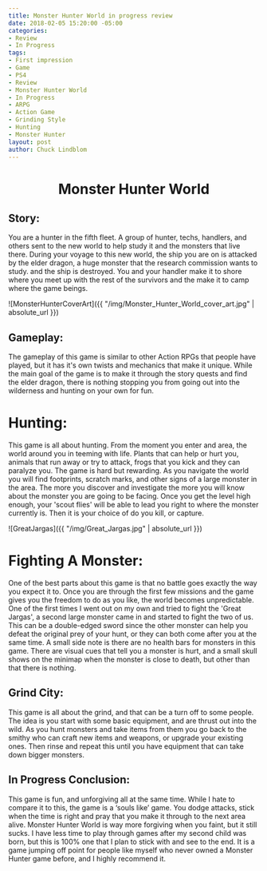 ```yaml
---
title: Monster Hunter World in progress review
date: 2018-02-05 15:20:00 -05:00
categories:
- Review
- In Progress
tags:
- First impression
- Game
- PS4
- Review
- Monster Hunter World
- In Progress
- ARPG
- Action Game
- Grinding Style
- Hunting
- Monster Hunter
layout: post
author: Chuck Lindblom
---
```


<h1 style="text-align: center;">
  Monster Hunter World
</h1>

## Story:

You are a hunter in the fifth fleet. A group of hunter, techs, handlers, and others sent to the new world to help study it and the monsters that live there. During your voyage to this new world, the ship you are on is attacked by the elder dragon, a huge monster that the research commission wants to study. and the ship is destroyed. You and your handler make it to shore where you meet up with the rest of the survivors and the make it to camp where the game beings.

![MonsterHunterCoverArt]({{ "/img/Monster_Hunter_World_cover_art.jpg" | absolute_url }})

## Gameplay:

The gameplay of this game is similar to other Action RPGs that people have played, but it has it's own twists and mechanics that make it unique. While the main goal of the game is to make it through the story quests and find the elder dragon, there is nothing stopping you from going out into the wilderness and hunting on your own for fun.

# Hunting:

This game is all about hunting. From the moment you enter and area, the world around you in teeming with life. Plants that can help or hurt you, animals that run away or try to attack, frogs that you kick and they can paralyze you. The game is hard but rewarding. As you navigate the world you will find footprints, scratch marks, and other signs of a large monster in the area. The more you discover and investigate the more you will know about the monster you are going to be facing. Once you get the level high enough, your 'scout flies' will be able to lead you right to where the monster currently is. Then it is your choice of do you kill, or capture.

![GreatJargas]({{ "/img/Great_Jargas.jpg" | absolute_url }})

# Fighting A Monster:

One of the best parts about this game is that no battle goes exactly the way you expect it to. Once you are through the first few missions and the game gives you the freedom to do as you like, the world becomes unpredictable. One of the first times I went out on my own and tried to fight the 'Great Jargas', a second large monster came in and started to fight the two of us. This can be a double-edged sword since the other monster can help you defeat the original prey of your hunt, or they can both come after you at the same time. A small side note is there are no health bars for monsters in this game. There are visual cues that tell you a monster is hurt, and a small skull shows on the minimap when the monster is close to death, but other than that there is nothing.

## Grind City:

This game is all about the grind, and that can be a turn off to some people. The idea is you start with some basic equipment, and are thrust out into the wild. As you hunt monsters and take items from them you go back to the smithy who can craft new items and weapons, or upgrade your existing ones. Then rinse and repeat this until you have equipment that can take down bigger monsters.

## In Progress Conclusion:

This game is fun, and unforgiving all at the same time. While I hate to compare it to this, the game is a ‘souls like’ game. You dodge attacks, stick when the time is right and pray that you make it through to the next area alive. Monster Hunter World is way more forgiving when you faint, but it still sucks. I have less time to play through games after my second child was born, but this is 100% one that I plan to stick with and see to the end. It is a game jumping off point for people like myself who never owned a Monster Hunter game before, and I highly recommend it.
